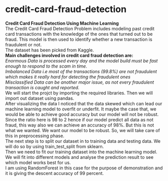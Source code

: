 # credit-card-fraud-detection
<b>Credit Card Fraud Detection Using Machine Learning</b>
<br>
The Credit Card Fraud Detection Problem includes modeling past credit card transactions with the knowledge of the ones that turned out to be fraud. This model is then used to identify whether a new transaction is fraudulent or not.
<br>
	The dataset has been picked from Kaggle.
<br>
<b>Main challenges involved in credit card fraud detection are:</b>
<br>
<i>Enormous Data is processed every day and the model build must be fast enough to respond to the scam in time.</i>
<br>
<i>Imbalanced Data i.e most of the transactions (99.8%) are not fraudulent which makes it really hard for detecting the fraudulent ones</i>
<br>
<i>Misclassified Data can be another major issue, as not every fraudulent transaction is caught and reported.</i>
<br>
We will start the projct by importing the required libraries. Then we will import out dataset using pandas.
<br>
After visualizing the data I noticed that the data skewed which can lead our machine learning model to overfit or underfit. It maybe the case that, we would be able to achieve good accuracy but our model will not be robust. Since the ratio here is 98 to 2 hence if our model predict all data as not fraud, this way also we can achieve an accuracy of 98%. But this is not what we wanted. We want our model to be robust. So, we will take care of this in preprocessing phase.
<br>
The next step is to split our dataset in to training data and testing data. We will do so by using train_test_split from sklearn.
<br>
Then we need to fit our training dataset into the machine learning model. We will fit into different models and analyse the prediction result to see which model works best for us. 
<br>
I am using RandomForest in this case for the purpose of demonstration and it is giving the descent accuracy of 99 percent.
<br>
